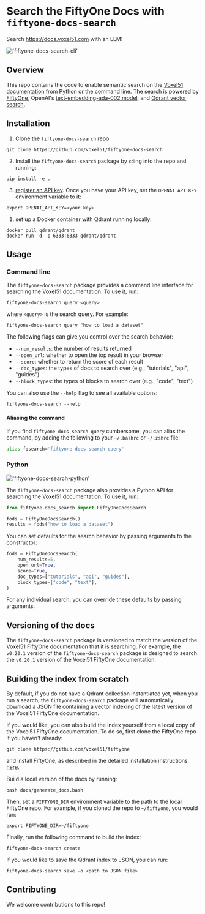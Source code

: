 # Search the FiftyOne Docs with `fiftyone-docs-search`

Search https://docs.voxel51.com with an LLM!

!['fiftyone-docs-search-cli'](fiftyone/docs_search/images/cli_example.gif)

## Overview

This repo contains the code to enable semantic search on the
[Voxel51 documentation](https://docs.voxel51.com) from Python or the command
line. The search is powered by [FiftyOne](https://github.com/voxel51/fiftyone),
OpenAI's [text-embedding-ada-002 model](https://platform.openai.com/docs/guides/embeddings), and [Qdrant vector search](https://qdrant.tech/).

## Installation

1. Clone the `fiftyone-docs-search` repo

```shell
git clone https://github.com/voxel51/fiftyone-docs-search
```

2. Install the `fiftyone-docs-search` package by `cd`ing into the repo and running:

```shell
pip install -e .
```

3. [register an API key](https://platform.openai.com/account/api-keys). Once you have your API key, set the `OPENAI_API_KEY` environment variable to it:

```shell
export OPENAI_API_KEY=<your key>
```

1. set up a Docker container with Qdrant running locally:

```shell
docker pull qdrant/qdrant
docker run -d -p 6333:6333 qdrant/qdrant
```

## Usage

### Command line

The `fiftyone-docs-search` package provides a command line interface for
searching the Voxel51 documentation. To use it, run:

```shell
fiftyone-docs-search query <query>
```

where `<query>` is the search query. For example:

```shell
fiftyone-docs-search query "how to load a dataset"
```

The following flags can give you control over the search behavior:

- `--num_results`: the number of results returned
- `--open_url`: whether to open the top result in your browser
- `--score`: whether to return the score of each result
- `--doc_types`: the types of docs to search over (e.g., "tutorials", "api", "guides")
- `--block_types`: the types of blocks to search over (e.g., "code", "text")

You can also use the `--help` flag to see all available options:

```shell
fiftyone-docs-search --help
```

#### Aliasing the command

If you find `fiftyone-docs-search query` cumbersome, you can alias the command, by adding the following to your `~/.bashrc` or `~/.zshrc` file:

```bash
alias fosearch='fiftyone-docs-search query'
```

### Python

!['fiftyone-docs-search-python'](fiftyone/docs_search/images/python_example.gif)

The `fiftyone-docs-search` package also provides a Python API for searching the
Voxel51 documentation. To use it, run:

```py
from fiftyone.docs_search import FiftyOneDocsSearch

fods = FiftyOneDocsSearch()
results = fods("how to load a dataset")
```

You can set defaults for the search behavior by passing arguments to the
constructor:

```py
fods = FiftyOneDocsSearch(
    num_results=5,
    open_url=True,
    score=True,
    doc_types=["tutorials", "api", "guides"],
    block_types=["code", "text"],
)
```

For any individual search, you can override these defaults by passing arguments.

## Versioning of the docs

The `fiftyone-docs-search` package is versioned to match the version of the
Voxel51 FiftyOne documentation that it is searching. For example, the `v0.20.1`
version of the `fiftyone-docs-search` package is designed to search the
`v0.20.1` version of the Voxel51 FiftyOne documentation.

## Building the index from scratch

By default, if you do not have a Qdrant collection instantiated yet, when you
run a search, the `fiftyone-docs-search` package will automatically download
a JSON file containing a vector indexing of the latest version of the Voxel51
FiftyOne documentation.

If you would like, you can also build the index yourself from a local copy of
the Voxel51 FiftyOne documentation. To do so, first clone the FiftyOne repo if
you haven't already:

```shell
git clone https://github.com/voxel51/fiftyone
```

and install FiftyOne, as described in the detailed installation instructions
[here](https://github.com/voxel51/fiftyone#installation-1).

Build a local version of the docs by running:

```shell
bash docs/generate_docs.bash
```

Then, set a `FIFTYONE_DIR` environment variable to the path to the local FiftyOne repo. For example, if you cloned the repo to `~/fiftyone`, you would run:

```shell
export FIFTYONE_DIR=~/fiftyone
```

Finally, run the following command to build the index:

```shell
fiftyone-docs-search create
```

If you would like to save the Qdrant index to JSON, you can run:

```shell
fiftyone-docs-search save -o <path to JSON file>
```

## Contributing

We welcome contributions to this repo!
